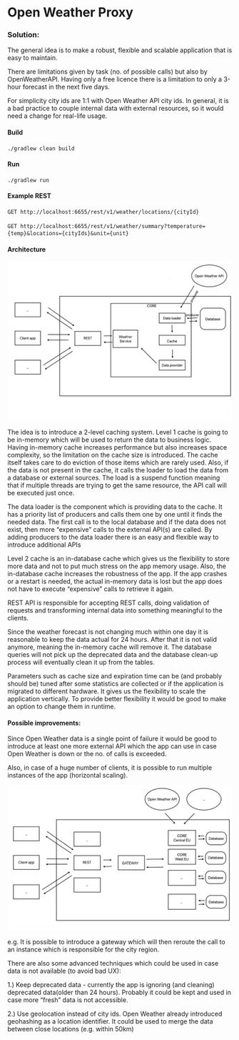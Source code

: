# Open Weather Proxy

### Solution:

The general idea is to make a robust, flexible and scalable application that is easy to maintain.

There are limitations given by task (no. of possible calls) but also by OpenWeatherAPI. Having only a free licence there is a limitation to only a 3-hour forecast in the next five days.

For simplicity city ids are 1:1 with Open Weather API city ids. In general, it is a bad practice to couple internal data with external resources, so it would need a change for real-life usage.

#### Build
```
./gradlew clean build
```

#### Run
```
./gradlew run
```

#### Example REST 
```
GET http://localhost:6655/rest/v1/weather/locations/{cityId}

GET http://localhost:6655/rest/v1/weather/summary?temperature={temp}&locations={cityIds}&unit={unit}
```

#### Architecture
![diagramV1-arhitecture](diagramV1.png)

The idea is to introduce a 2-level caching system. Level 1 cache is going to be in-memory which will be used to return the data to business logic. Having in-memory cache increases performance but also increases space complexity, so the limitation on the cache size is introduced. The cache itself takes care to do eviction of those items which are rarely used. Also, if the data is not present in the cache, it calls the loader to load the data from a database or external sources. The load is a suspend function meaning that if multiple threads are trying to get the same resource, the API call will be executed just once.

The data loader is the component which is providing data to the cache. It has a priority list of producers and calls them one by one until it finds the needed data. The first call is to the local database and if the data does not exist, then more “expensive” calls to the external API(s) are called. By adding producers to the data loader there is an easy and flexible way to introduce additional APIs

Level 2 cache is an in-database cache which gives us the flexibility to store more data and not to put much stress on the app memory usage. Also, the in-database cache increases the robustness of the app. If the app crashes or a restart is needed, the actual in-memory data is lost but the app does not have to execute “expensive” calls to retrieve it again.

REST API is responsible for accepting REST calls, doing validation of requests and transforming internal data into something meaningful to the clients.

Since the weather forecast is not changing much within one day it is reasonable to keep the data actual for 24 hours. After that it is not valid anymore, meaning the in-memory cache will remove it. The database queries will not pick up the deprecated data and the database clean-up process will eventually clean it up from the tables.

Parameters such as cache size and expiration time can be (and probably should be) tuned after some statistics are collected or if the application is migrated to different hardware. It gives us the flexibility to scale the application vertically. To provide better flexibility it would be good to make an option to change them in runtime.

#### Possible improvements:

Since Open Weather data is a single point of failure it would be good to introduce at least one more external API which the app can use in case Open Weather is down or the no. of calls is exceeded.

Also, in case of a huge number of clients, it is possible to run multiple instances of the app (horizontal scaling).

![diagramV2-arhitecture](diagramV2.png)

e.g. It is possible to introduce a gateway which will then reroute the call to an instance which is responsible for the city region.

There are also some advanced techniques which could be used in case data is not available (to avoid bad UX):

1.) Keep deprecated data - currently the app is ignoring (and cleaning) deprecated data(older than 24 hours). Probably it could be kept and used in case more “fresh” data is not accessible.

2.) Use geolocation instead of city ids. Open Weather already introduced geohashing as a location identifier. It could be used to merge the data between close locations (e.g. within 50km)
